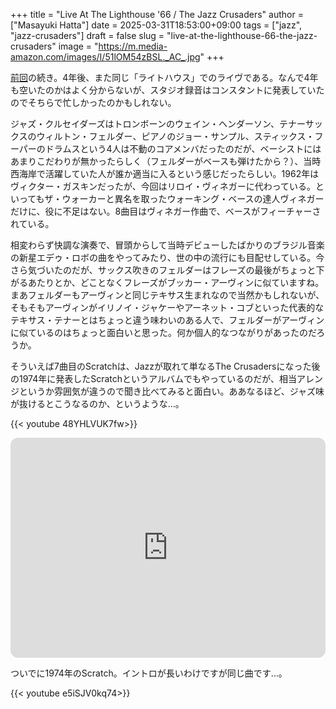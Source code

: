 +++
title = "Live At The Lighthouse '66 / The Jazz Crusaders"
author = ["Masayuki Hatta"]
date = 2025-03-31T18:53:00+09:00
tags = ["jazz", "jazz-crusaders"]
draft = false
slug = "live-at-the-lighthouse-66-the-jazz-crusaders"
image = "https://m.media-amazon.com/images/I/51lOM54zBSL._AC_.jpg"
+++

[前回](https://ja.mhatta.org/blog/2025/03/30/the-jazz-crusaders-at-the-lighthouse-1962/)の続き。4年後、また同じ「ライトハウス」でのライヴである。なんで4年も空いたのかはよく分からないが、スタジオ録音はコンスタントに発表していたのでそちらで忙しかったのかもしれない。

ジャズ・クルセイダーズはトロンボーンのウェイン・ヘンダーソン、テナーサックスのウィルトン・フェルダー、ピアノのジョー・サンプル、スティックス・フーパーのドラムスという4人は不動のコアメンバだったのだが、ベーシストにはあまりこだわりが無かったらしく（フェルダーがベースも弾けたから？）、当時西海岸で活躍していた人が誰か適当に入るという感じだったらしい。1962年はヴィクター・ガスキンだったが、今回はリロイ・ヴィネガーに代わっている。といってもザ・ウォーカーと異名を取ったウォーキング・ベースの達人ヴィネガーだけに、役に不足はない。8曲目はヴィネガー作曲で、ベースがフィーチャーされている。

相変わらず快調な演奏で、冒頭からして当時デビューしたばかりのブラジル音楽の新星エデゥ・ロボの曲をやってみたり、世の中の流行にも目配せしている。今さら気づいたのだが、サックス吹きのフェルダーはフレーズの最後がちょっと下がるあたりとか、どことなくフレーズがブッカー・アーヴィンに似ていますね。まあフェルダーもアーヴィンと同じテキサス生まれなので当然かもしれないが、そもそもアーヴィンがイリノイ・ジャケーやアーネット・コブといった代表的なテキサス・テナーとはちょっと違う味わいのある人で、フェルダーがアーヴィンに似ているのはちょっと面白いと思った。何か個人的なつながりがあったのだろうか。

そういえば7曲目のScratchは、Jazzが取れて単なるThe Crusadersになった後の1974年に発表したScratchというアルバムでもやっているのだが、相当アレンジというか雰囲気が違うので聞き比べてみると面白い。ああなるほど、ジャズ味が抜けるとこうなるのか、というような…。

{{< youtube 48YHLVUK7fw>}}

<iframe style="border-radius:12px" src="https://open.spotify.com/embed/album/3JkOxVYlazBFdZjTz3JirF?utm_source=generator" width="100%" height="352" frameBorder="0" allowfullscreen="" allow="autoplay; clipboard-write; encrypted-media; fullscreen; picture-in-picture" loading="lazy"></iframe>

ついでに1974年のScratch。イントロが長いわけですが同じ曲です…。

{{< youtube e5iSJV0kq74>}}
